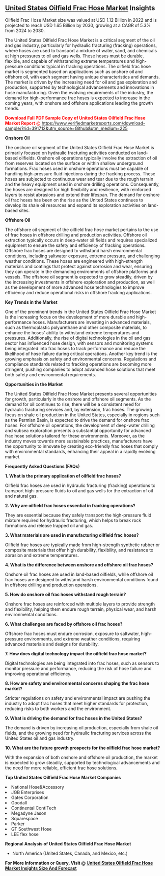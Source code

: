 <h2><a href="https://www.verifiedmarketreports.com/download-sample/?rid=391712&amp;utm_source=Github&amp;utm_medium=225" target="_blank">United States Oilfield Frac Hose Market</a> Insights</h2><p>Oilfield Frac Hose Market size was valued at USD 1.12 Billion in 2022 and is projected to reach USD 1.65 Billion by 2030, growing at a CAGR of 5.3% from 2024 to 2030.</p><p> <p>The United States Oilfield Frac Hose Market is a critical segment of the oil and gas industry, particularly for hydraulic fracturing (fracking) operations, where hoses are used to transport a mixture of water, sand, and chemicals at high pressures to oil and gas wells. These hoses must be durable, flexible, and capable of withstanding extreme temperatures and high-pressure conditions typical in fracking operations. The oilfield frac hose market is segmented based on applications such as onshore oil and offshore oil, with each segment having unique characteristics and demands. The market is driven by the increasing need for oil and gas exploration and production, supported by technological advancements and innovations in hose manufacturing. Given the evolving requirements of the industry, the demand for high-performance frac hoses is expected to increase in the coming years, with onshore and offshore applications leading the growth trends.</p> <p><p><span class=""><span style="color: #ff0000;"><strong>Download Full PDF Sample Copy of United States Oilfield Frac Hose Market Report</strong> @ </span><a href="https://www.verifiedmarketreports.com/download-sample/?rid=391712&amp;utm_source=Github&amp;utm_medium=225" target="_blank">https://www.verifiedmarketreports.com/download-sample/?rid=391712&amp;utm_source=Github&amp;utm_medium=225</a></span></p></p> <p><strong>Onshore Oil</strong></p> <p>The onshore oil segment of the United States Oilfield Frac Hose Market is primarily focused on hydraulic fracturing activities conducted on land-based oilfields. Onshore oil operations typically involve the extraction of oil from reserves located on the surface or within shallow underground formations. Frac hoses used in onshore operations must be capable of handling high-pressure fluid injections during the fracking process. These hoses are subjected to continuous wear and tear due to the rough terrain and the heavy equipment used in onshore drilling operations. Consequently, the hoses are designed for high flexibility and resilience, with reinforced layers to resist abrasions and extend their lifespan. The demand for onshore oil frac hoses has been on the rise as the United States continues to develop its shale oil resources and expand its exploration activities on land-based sites.</p> <p><strong>Offshore Oil</strong></p> <p>The offshore oil segment of the oilfield frac hose market pertains to the use of frac hoses in offshore drilling and production activities. Offshore oil extraction typically occurs in deep-water oil fields and requires specialized equipment to ensure the safety and efficiency of fracking operations. Offshore frac hoses are designed to withstand harsh environmental conditions, including saltwater exposure, extreme pressure, and challenging weather conditions. These hoses are engineered with high-strength materials and coatings that protect against corrosion and wear, ensuring they can operate in the demanding environments of offshore platforms and vessels. The offshore oil segment is expected to grow steadily, driven by the increasing investments in offshore exploration and production, as well as the development of more advanced hose technologies to improve efficiency and reduce operational risks in offshore fracking applications.</p> <p><strong>Key Trends in the Market</strong></p> <p>One of the prominent trends in the United States Oilfield Frac Hose Market is the increasing focus on the development of more durable and high-performance hoses. Manufacturers are investing in advanced materials, such as thermoplastic polyurethane and other composite materials, to enhance the hoses' ability to withstand extreme temperatures and pressures. Additionally, the rise of digital technologies in the oil and gas sector has influenced hose design, with sensors and monitoring systems being integrated into frac hoses to track performance and reduce the likelihood of hose failure during critical operations. Another key trend is the growing emphasis on safety and environmental concerns. Regulations and compliance standards related to fracking operations are becoming more stringent, pushing companies to adopt advanced hose solutions that meet both safety and environmental requirements.</p> <p><strong>Opportunities in the Market</strong></p> <p>The United States Oilfield Frac Hose Market presents several opportunities for growth, particularly in the onshore and offshore oil segments. As the demand for oil continues to rise, there will be a consistent need for hydraulic fracturing services and, by extension, frac hoses. The growing focus on shale oil production in the United States, especially in regions such as the Permian Basin, is expected to drive the demand for onshore frac hoses. For offshore oil operations, the development of deep-water drilling and subsea exploration presents a substantial opportunity for advanced frac hose solutions tailored for these environments. Moreover, as the industry moves towards more sustainable practices, manufacturers have the opportunity to innovate by creating eco-friendly frac hoses that comply with environmental standards, enhancing their appeal in a rapidly evolving market.</p> <p><strong>Frequently Asked Questions (FAQs)</strong></p> <p><strong>1. What is the primary application of oilfield frac hoses?</strong></p> <p>Oilfield frac hoses are used in hydraulic fracturing (fracking) operations to transport high-pressure fluids to oil and gas wells for the extraction of oil and natural gas.</p> <p><strong>2. Why are oilfield frac hoses essential in fracking operations?</strong></p> <p>They are essential because they safely transport the high-pressure fluid mixture required for hydraulic fracturing, which helps to break rock formations and release trapped oil and gas.</p> <p><strong>3. What materials are used in manufacturing oilfield frac hoses?</strong></p> <p>Oilfield frac hoses are typically made from high-strength synthetic rubber or composite materials that offer high durability, flexibility, and resistance to abrasion and extreme temperatures.</p> <p><strong>4. What is the difference between onshore and offshore oil frac hoses?</strong></p> <p>Onshore oil frac hoses are used in land-based oilfields, while offshore oil frac hoses are designed to withstand harsh environmental conditions found in offshore drilling and production operations.</p> <p><strong>5. How do onshore oil frac hoses withstand rough terrain?</strong></p> <p>Onshore frac hoses are reinforced with multiple layers to provide strength and flexibility, helping them endure rough terrain, physical wear, and harsh environmental conditions.</p> <p><strong>6. What challenges are faced by offshore oil frac hoses?</strong></p> <p>Offshore frac hoses must endure corrosion, exposure to saltwater, high-pressure environments, and extreme weather conditions, requiring advanced materials and designs for durability.</p> <p><strong>7. How does digital technology impact the oilfield frac hose market?</strong></p> <p>Digital technologies are being integrated into frac hoses, such as sensors to monitor pressure and performance, reducing the risk of hose failure and improving operational efficiency.</p> <p><strong>8. How are safety and environmental concerns shaping the frac hose market?</strong></p> <p>Stricter regulations on safety and environmental impact are pushing the industry to adopt frac hoses that meet higher standards for protection, reducing risks to both workers and the environment.</p> <p><strong>9. What is driving the demand for frac hoses in the United States?</strong></p> <p>The demand is driven by increasing oil production, especially from shale oil fields, and the growing need for hydraulic fracturing services across the United States oil and gas industry.</p> <p><strong>10. What are the future growth prospects for the oilfield frac hose market?</strong></p> <p>With the expansion of both onshore and offshore oil production, the market is expected to grow steadily, supported by technological advancements and the need for more reliable, efficient frac hose solutions.</p> </p><p><strong>Top United States Oilfield Frac Hose Market Companies</strong></p><div data-test-id=""><p><li>National Hose&Accessory</li><li> JGB Enterprises</li><li> Gates Corporation</li><li> Goodall</li><li> Continental ContiTech</li><li> Megadyne Jason</li><li> Squarespace</li><li> Parker</li><li> GT Southwest Hose</li><li> LEE flex hose</li></p><div><strong>Regional Analysis of&nbsp;United States Oilfield Frac Hose Market</strong></div><ul><li dir="ltr"><p dir="ltr">North America&nbsp;(United States, Canada, and Mexico, etc.)</p></li></ul><p><strong>For More Information or Query, Visit @&nbsp;</strong><strong><a href="https://www.verifiedmarketreports.com/product/oilfield-frac-hose-market/?utm_source=Github&amp;utm_medium=225" target="_blank">United States Oilfield Frac Hose Market Insights Size And Forecast</a></strong></p></div>
